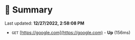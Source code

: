 # 📖 Summary
Last updated: **12/27/2022, 2:58:08 PM**

- `GET` [https://google.com](https://google.com) - **Up** (156ms)
